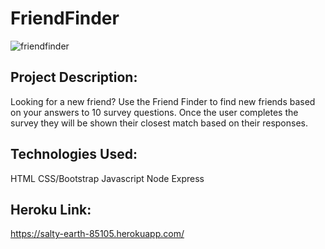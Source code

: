 # FriendFinder

![friendfinder](https://cloud.githubusercontent.com/assets/11364825/25068213/05d75570-222a-11e7-9c48-1af451df3220.gif)

## Project Description:

Looking for a new friend? Use the Friend Finder to find new friends based on your answers to 10 survey questions. Once the user completes the survey they will be shown their closest match based on their responses. 

## Technologies Used:

HTML
CSS/Bootstrap
Javascript
Node 
Express

## Heroku Link:

https://salty-earth-85105.herokuapp.com/
